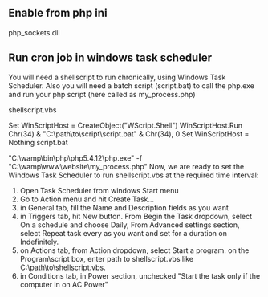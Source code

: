 ## Enable from php ini
php_sockets.dll 

## Run cron job in windows task scheduler

You will need a shellscript to run chronically, using Windows Task Scheduler. Also you will need a batch script (script.bat) to call the php.exe and run your php script (here called as my_process.php)

shellscript.vbs

Set WinScriptHost = CreateObject("WScript.Shell")
WinScriptHost.Run Chr(34) & "C:\path\to\script\script.bat" & Chr(34), 0
Set WinScriptHost = Nothing
script.bat

"C:\wamp\bin\php\php5.4.12\php.exe" -f "C:\wamp\www\website\my_process.php"
Now, we are ready to set the Windows Task Scheduler to run shellscript.vbs at the required time interval:

1. Open Task Scheduler from windows Start menu
2. Go to Action menu and hit Create Task...
3. in General tab, fill the Name and Description fields as you want
4. in Triggers tab, hit New button. From Begin the Task dropdown, select On a schedule and choose Daily, From Advanced settings section, select Repeat task every as you want and set for a duration on Indefinitely.
5. on Actions tab, from Action dropdown, select Start a program. on the Program\script box, enter path to shellscript.vbs like C:\path\to\shellscript.vbs.
6. in Conditions tab, in Power section, unchecked "Start the task only if the computer in on AC Power"